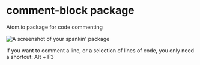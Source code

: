 # comment-block package

Atom.io package for code commenting

![A screenshot of your spankin' package](https://f.cloud.github.com/assets/69169/2290250/c35d867a-a017-11e3-86be-cd7c5bf3ff9b.gif)


If you want to comment a line, or a selection of lines of code, you only need a shortcut: Alt + F3

